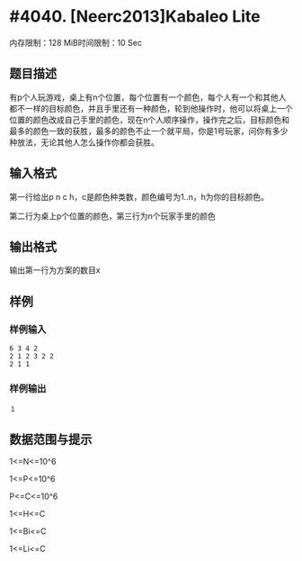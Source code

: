 # #4040. [Neerc2013]Kabaleo Lite

内存限制：128 MiB时间限制：10 Sec

## 题目描述

有p个人玩游戏，桌上有n个位置，每个位置有一个颜色，每个人有一个和其他人都不一样的目标颜色，并且手里还有一种颜色，轮到他操作时，他可以将桌上一个位置的颜色改成自己手里的颜色，现在n个人顺序操作，操作完之后，目标颜色和最多的颜色一致的获胜，最多的颜色不止一个就平局，你是1号玩家，问你有多少种放法，无论其他人怎么操作你都会获胜。 

## 输入格式

第一行给出p n c h，c是颜色种类数，颜色编号为1..n，h为你的目标颜色。 

第二行为桌上p个位置的颜色，第三行为n个玩家手里的颜色 

## 输出格式

输出第一行为方案的数目x

## 样例

### 样例输入

    
    6 3 4 2 
    2 1 2 3 2 2 
    2 1 1 
    

### 样例输出

    
    １ 
    

## 数据范围与提示

 1<=N<=10^6

1<=P<=10^6

P<=C<=10^6

1<=H<=C

1<=Bi<=C

1<=Li<=C
